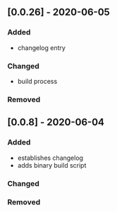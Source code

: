 ## [0.0.26] - 2020-06-05
### Added
- changelog entry

### Changed
- build process

### Removed

## [0.0.8] - 2020-06-04
### Added
- establishes changelog
- adds binary build script

### Changed

### Removed
